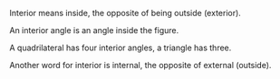 Interior means inside, the opposite of being outside (exterior).

An interior angle is an angle inside the figure.

A quadrilateral has four interior angles, a triangle has three.

Another word for interior is internal, the opposite of external
(outside).
